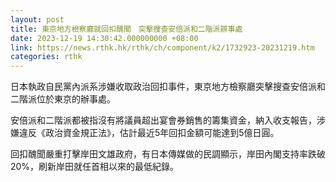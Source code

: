 ```yaml
---
layout: post
title: 東京地方檢察廳就回扣醜聞　突擊搜查安倍派和二階派辧事處
date: 2023-12-19 14:30:42.000000000 +08:00
link: https://news.rthk.hk/rthk/ch/component/k2/1732923-20231219.htm
categories: rthk
---
```


日本執政自民黨內派系涉嫌收取政治回扣事件，東京地方檢察廳突擊搜查安倍派和二階派位於東京的辦事處。

安倍派和二階派都被指沒有將議員超出宴會券銷售的籌集資金，納入收支報告，涉嫌違反《政治資金規正法》，估計最近5年回扣金額可能達到5億日圓。

回扣醜聞嚴重打擊岸田文雄政府，有日本傳媒做的民調顯示，岸田內閣支持率跌破20%，刷新岸田就任首相以來的最低紀錄。
